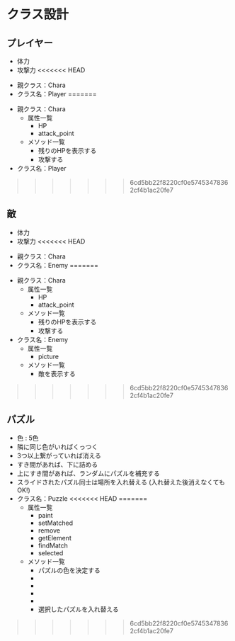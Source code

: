 # クラス設計
## プレイヤー
* 体力
* 攻撃力
<<<<<<< HEAD
- 親クラス：Chara
- クラス名：Player
=======
* 親クラス：Chara
    - 属性一覧
        - HP
        - attack_point
    - メソッド一覧
        - 残りのHPを表示する
        - 攻撃する
* クラス名：Player

>>>>>>> 6cd5bb22f8220cf0e57453478362cf4b1ac20fe7

## 敵
* 体力
* 攻撃力
<<<<<<< HEAD
- 親クラス：Chara
- クラス名：Enemy
=======
* 親クラス：Chara
    - 属性一覧
        - HP
        - attack_point
    - メソッド一覧
        - 残りのHPを表示する
        - 攻撃する
* クラス名：Enemy
    - 属性一覧
        - picture
    - メソッド一覧
        - 敵を表示する

>>>>>>> 6cd5bb22f8220cf0e57453478362cf4b1ac20fe7

## パズル
* 色 : 5色
* 隣に同じ色がいればくっつく
* 3つ以上繋がっていれば消える
* すき間があれば、下に詰める
* 上にすき間があれば、ランダムにパズルを補充する
* スライドされたパズル同士は場所を入れ替える
(入れ替えた後消えなくてもOK!)
* クラス名：Puzzle
<<<<<<< HEAD
=======
    - 属性一覧
        - paint
        - setMatched
        - remove
        - getElement
        - findMatch
        - selected
    - メソッド一覧
        - パズルの色を決定する
        - 
        - 
        - 
        - 
        - 選択したパズルを入れ替える

>>>>>>> 6cd5bb22f8220cf0e57453478362cf4b1ac20fe7


